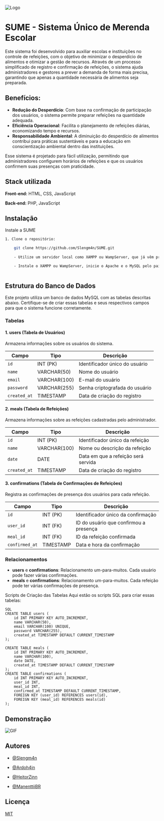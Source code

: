 
![Logo](https://i.postimg.cc/CM6Pz1Xs/SUME.png)


# SUME - Sistema Único de Merenda Escolar

Este sistema foi desenvolvido para auxiliar escolas e instituições no controle de refeições, com o objetivo de minimizar o desperdício de alimentos e otimizar a gestão de recursos. Através de um processo simplificado de registro e confirmação de refeições, o sistema ajuda administradores e gestores a prever a demanda de forma mais precisa, garantindo que apenas a quantidade necessária de alimentos seja preparada.

## Benefícios:
- **Redução do Desperdício**: Com base na confirmação de participação dos usuários, o sistema permite preparar refeições na quantidade adequada.
- **Eficiência Operacional**: Facilita o planejamento de refeições diárias, economizando tempo e recursos.
- **Responsabilidade Ambiental**: A diminuição do desperdício de alimentos contribui para práticas sustentáveis e para a educação em conscientização ambiental dentro das instituições.
  
  
Esse sistema é projetado para fácil utilização, permitindo que administradores configurem horários de refeições e que os usuários confirmem suas presenças com praticidade.

## Stack utilizada

**Front-end:** HTML, CSS, JavaScript

**Back-end:** PHP, JavaScript


## Instalação

Instale a SUME

```bash
1. Clone o repositório:

    git clone https://github.com/Slengm4n/SUME.git
   
    - Utilize um servidor local como XAMPP ou WampServer, que já vêm pré-configurados com PHP, MySQL e Apache para facilitar o ambiente de desenvolvimento local.

    - Instale o XAMPP ou WampServer, inicie o Apache e o MySQL pelo painel de controle, e aponte o navegador para `http://localhost/SUME` para acessar o projeto localmente.
  
```
## Estrutura do Banco de Dados

Este projeto utiliza um banco de dados MySQL com as tabelas descritas abaixo. Certifique-se de criar essas tabelas e seus respectivos campos para que o sistema funcione corretamente.

### Tabelas

#### 1. **users** (Tabela de Usuários)
Armazena informações sobre os usuários do sistema.

| Campo        | Tipo       | Descrição                              |
|--------------|------------|----------------------------------------|
| `id`         | INT (PK)   | Identificador único do usuário         |
| `name`       | VARCHAR(50)| Nome do usuário                        |
| `email`      | VARCHAR(100) | E-mail do usuário                    |
| `password`   | VARCHAR(255) | Senha criptografada do usuário       |
| `created_at` | TIMESTAMP  | Data de criação do registro            |

#### 2. **meals** (Tabela de Refeições)
Armazena informações sobre as refeições cadastradas pelo administrador.

| Campo        | Tipo       | Descrição                              |
|--------------|------------|----------------------------------------|
| `id`         | INT (PK)   | Identificador único da refeição        |
| `name`       | VARCHAR(100) | Nome ou descrição da refeição        |
| `date`       | DATE       | Data em que a refeição será servida    |
| `created_at` | TIMESTAMP  | Data de criação do registro            |

#### 3. **confirmations** (Tabela de Confirmações de Refeições)
Registra as confirmações de presença dos usuários para cada refeição.

| Campo        | Tipo       | Descrição                              |
|--------------|------------|----------------------------------------|
| `id`         | INT (PK)   | Identificador único da confirmação     |
| `user_id`    | INT (FK)   | ID do usuário que confirmou a presença |
| `meal_id`    | INT (FK)   | ID da refeição confirmada              |
| `confirmed_at` | TIMESTAMP | Data e hora da confirmação            |

### Relacionamentos
- **users** e **confirmations**: Relacionamento um-para-muitos. Cada usuário pode fazer várias confirmações.
- **meals** e **confirmations**: Relacionamento um-para-muitos. Cada refeição pode ter várias confirmações de presença.

Scripts de Criação das Tabelas
Aqui estão os scripts SQL para criar essas tabelas:
```
SQL
CREATE TABLE users (
    id INT PRIMARY KEY AUTO_INCREMENT,
    name VARCHAR(50),
    email VARCHAR(100) UNIQUE,
    password VARCHAR(255),
    created_at TIMESTAMP DEFAULT CURRENT_TIMESTAMP
);

CREATE TABLE meals (
    id INT PRIMARY KEY AUTO_INCREMENT,
    name VARCHAR(100),
    date DATE,
    created_at TIMESTAMP DEFAULT CURRENT_TIMESTAMP
);
CREATE TABLE confirmations (
    id INT PRIMARY KEY AUTO_INCREMENT,
    user_id INT,
    meal_id INT,
    confirmed_at TIMESTAMP DEFAULT CURRENT_TIMESTAMP,
    FOREIGN KEY (user_id) REFERENCES users(id),
    FOREIGN KEY (meal_id) REFERENCES meals(id)
);
```


    
## Demonstração

![GIF](https://i.giphy.com/media/v1.Y2lkPTc5MGI3NjExeXM3a2p1YWJwM3Exc3E2eHFhazd4dGUyeGFpeGtoYXZndTFkZ2lyZyZlcD12MV9pbnRlcm5hbF9naWZfYnlfaWQmY3Q9Zw/Hxc5ZVcxzkdPDU9VoX/giphy-downsized-large.gif)


## Autores

- [@Slengm4n](https://www.github.com/Slengm4n)

- [@Ardoh4in](https://github.com/Ardoh4in)

- [@HeitorZinn](https://github.com/HeitorZinn)

- [@ManenttiiBR](https://github.com/ManenttiiBR)

## Licença

[MIT](https://choosealicense.com/licenses/mit/)

